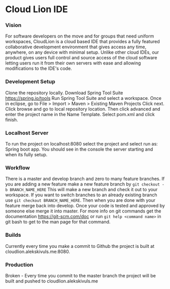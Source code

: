 Cloud Lion IDE
==============
### Vision ###
For software developers on the move and for groups that need uniform workspaces, CloudLion is a cloud based IDE that provides a fully featured collaborative development environment that gives access any time, anywhere, on any device with minimal setup. Unlike other cloud IDEs, our product gives users full control and source access of the cloud software letting users run it from their own servers with ease and allowing modifications to the IDE's code.

### Development Setup ###
Clone the repository locally.
Download Spring Tool Suite https://spring.io/tools
Run Spring Tool Suite and select a workspace.
Once in eclipse, go to File > Import > Maven > Existing Maven Projects
Click next. Click browse and go to local repository location.
Then click advanced and enter the project name in the Name Template.
Select pom.xml and click finish.

### Localhost Server ###
To run the project on localhost:8080 select the project and select run as: Spring boot app. You should see in the console the server starting and when its fully setup.

### Workflow ###
There is a master and develop branch and zero to many feature branches. If you are adding a new feature make a new feature branch by `git checkout -b BRANCH_NAME_HERE` This will make a new branch and check it out to your workspace. 
If you want to switch branches to an already existing branch use `git checkout BRANCH_NAME_HERE`. Then when you are done with your feature merge back into develop. Once your code is tested and approved by someone else merge it into master. 
For more info on git commands get the documentation https://git-scm.com/doc or run `git help <command name>` in git bash to get to the man page for that command.

### Builds ###
Currently every time you make a commit to Github the project is built at cloudlion.alekskivuls.me:8080.

### Production ###
Broken - Every time you commit to the master branch the project will be built and pushed to cloudlion.alekskivuls.me
